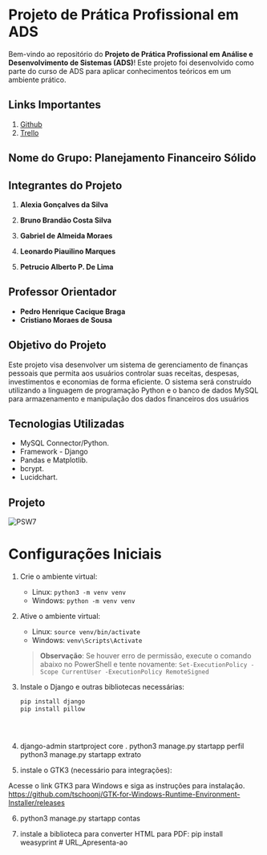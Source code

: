# Projeto de Prática Profissional em ADS

Bem-vindo ao repositório do **Projeto de Prática Profissional em Análise e Desenvolvimento de Sistemas (ADS)**! Este projeto foi desenvolvido como parte do curso de ADS para aplicar conhecimentos teóricos em um ambiente prático.

## Links Importantes

1. [Github](https://github.com/Pratica-Mackenzie-5-Semestre) 
2. [Trello](https://trello.com/invite/b/66c12be448894743f8f64eb1/ATTI9e91298438963e1ea46b1813a7330893936BDA68/meu-quadro-do-trello)  

## Nome do Grupo: Planejamento Financeiro Sólido

## Integrantes do Projeto

1. **Alexia Gonçalves da Silva**  

2. **Bruno Brandão Costa Silva**  

3. **Gabriel de Almeida Moraes**  

4. **Leonardo Piauilino Marques**  

5. **Petrucio Alberto P. De Lima**  

  

## Professor Orientador

- **Pedro Henrique Cacique Braga**
- **Cristiano Moraes de Sousa**


## Objetivo do Projeto

Este projeto visa desenvolver um sistema de gerenciamento de finanças pessoais que permita aos usuários controlar suas receitas, despesas, investimentos e economias de forma eficiente. O sistema será construído utilizando a linguagem de programação Python e o banco de dados MySQL para armazenamento e manipulação dos dados financeiros dos usuários

## Tecnologias Utilizadas

- MySQL Connector/Python.
- Framework - Django
- Pandas e Matplotlib.
- bcrypt.
- Lucidchart.

## Projeto

![PSW7](https://github.com/user-attachments/assets/360ca99f-dfdb-47b3-a107-eb59f441f638)

# Configurações Iniciais

1. Crie o ambiente virtual:
   - Linux: `python3 -m venv venv`
   - Windows: `python -m venv venv`

2. Ative o ambiente virtual:
   - Linux: `source venv/bin/activate`
   - Windows: `venv\Scripts\Activate`

   > **Observação**: Se houver erro de permissão, execute o comando abaixo no PowerShell e tente novamente:
   > `Set-ExecutionPolicy -Scope CurrentUser -ExecutionPolicy RemoteSigned`

3. Instale o Django e outras bibliotecas necessárias:
   ```bash
   pip install django
   pip install pillow

   
  
4. django-admin startproject core .
python3 manage.py startapp perfil
python3 manage.py startapp extrato

5. instale o GTK3 (necessário para integrações):

Acesse o link GTK3 para Windows e siga as instruções para instalação. https://github.com/tschoonj/GTK-for-Windows-Runtime-Environment-Installer/releases

6.  python3 manage.py startapp contas

7.  instale a biblioteca para converter HTML para PDF:
pip install weasyprint
#   U R L _ A p r e s e n t a - a o 
 
 
